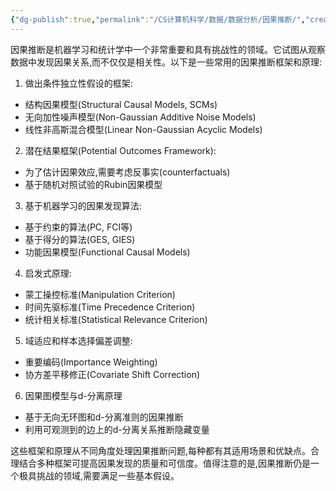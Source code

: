 ```yaml
---
{"dg-publish":true,"permalink":"/CS计算机科学/数据/数据分析/因果推断/","created":"2024-04-17T15:20:32.000+08:00","updated":"2024-04-24T00:10:13.000+08:00"}
---
```



因果推断是机器学习和统计学中一个非常重要和具有挑战性的领域。它试图从观察数据中发现因果关系,而不仅仅是相关性。以下是一些常用的因果推断框架和原理:

1. 做出条件独立性假设的框架:
- 结构因果模型(Structural Causal Models, SCMs)
- 无向加性噪声模型(Non-Gaussian Additive Noise Models)
- 线性非高斯混合模型(Linear Non-Gaussian Acyclic Models)

2. 潜在结果框架(Potential Outcomes Framework):
- 为了估计因果效应,需要考虑反事实(counterfactuals)
- 基于随机对照试验的Rubin因果模型

3. 基于机器学习的因果发现算法:
- 基于约束的算法(PC, FCI等)
- 基于得分的算法(GES, GIES)
- 功能因果模型(Functional Causal Models)

4. 启发式原理:
- 蒙工操控标准(Manipulation Criterion)
- 时间先驱标准(Time Precedence Criterion)
- 统计相关标准(Statistical Relevance Criterion)

5. 域适应和样本选择偏差调整:
- 重要编码(Importance Weighting)
- 协方差平移修正(Covariate Shift Correction)

6. 因果图模型与d-分离原理
- 基于无向无环图和d-分离准则的因果推断
- 利用可观测到的边上的d-分离关系推断隐藏变量

这些框架和原理从不同角度处理因果推断问题,每种都有其适用场景和优缺点。合理结合多种框架可提高因果发现的质量和可信度。值得注意的是,因果推断仍是一个极具挑战的领域,需要满足一些基本假设。